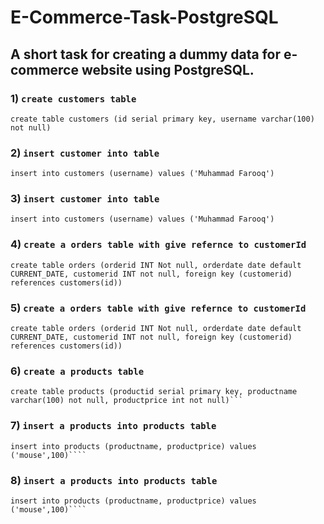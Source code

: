 # E-Commerce-Task-PostgreSQL

## A short task for creating a dummy data for e-commerce website using PostgreSQL.

### 1) `create customers table`

```
create table customers (id serial primary key, username varchar(100) not null)
```

### 2) `insert customer into table`

```
insert into customers (username) values ('Muhammad Farooq')
```

### 3) `insert customer into table`

```
insert into customers (username) values ('Muhammad Farooq')
```

### 4) `create a orders table with give refernce to customerId`

```
create table orders (orderid INT Not null, orderdate date default CURRENT_DATE, customerid INT not null, foreign key (customerid) references customers(id))
```

### 5) `create a orders table with give refernce to customerId`

```
create table orders (orderid INT Not null, orderdate date default CURRENT_DATE, customerid INT not null, foreign key (customerid) references customers(id))
```

### 6) `create a products table`

````
create table products (productid serial primary key, productname varchar(100) not null, productprice int not null)```
````

### 7) `insert a products into products table`

`````
insert into products (productname, productprice) values ('mouse',100)````
`````

### 8) `insert a products into products table`

`````
insert into products (productname, productprice) values ('mouse',100)````
`````
